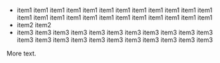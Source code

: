 * item1 item1 item1 item1 item1 item1 item1 item1 item1 item1 item1 item1 item1 item1 item1 item1
  item1 item1 item1 item1 item1 item1 item1 item1
* item2 item2
* item3 item3 item3 item3 item3 item3 item3 item3 item3 item3 item3 item3 item3 item3 item3 item3
  item3 item3 item3 item3 item3 item3

More text.
